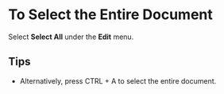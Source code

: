 # To Select the Entire Document

Select **Select All** under the **Edit** menu.

## Tips

- Alternatively, press CTRL + A to select the entire document.
